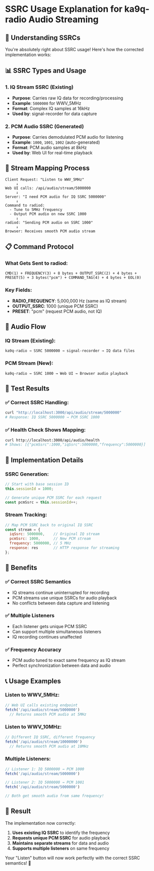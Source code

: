 # SSRC Usage Explanation for ka9q-radio Audio Streaming

## 🎯 Understanding SSRCs

You're absolutely right about SSRC usage! Here's how the corrected implementation works:

## 📊 SSRC Types and Usage

### 1. **IQ Stream SSRC** (Existing)
- **Purpose**: Carries raw IQ data for recording/processing
- **Example**: `5000000` for WWV_5MHz
- **Format**: Complex IQ samples at 16kHz
- **Used by**: signal-recorder for data capture

### 2. **PCM Audio SSRC** (Generated)
- **Purpose**: Carries demodulated PCM audio for listening
- **Example**: `1000`, `1001`, `1002` (auto-generated)
- **Format**: PCM audio samples at 8kHz
- **Used by**: Web UI for real-time playback

## 🔄 Stream Mapping Process

```
Client Request: "Listen to WWV_5MHz"
     ↓
Web UI calls: /api/audio/stream/5000000
     ↓
Server: "I need PCM audio for IQ SSRC 5000000"
     ↓
Command to radiod: 
  - Tune to 5MHz frequency
  - Output PCM audio on new SSRC 1000
     ↓
radiod: "Sending PCM audio on SSRC 1000"
     ↓
Browser: Receives smooth PCM audio stream
```

## 📋 Command Protocol

### What Gets Sent to radiod:
```binary
CMD(1) + FREQUENCY(3) + 8 bytes + OUTPUT_SSRC(2) + 4 bytes + 
PRESET(5) + 3 bytes("pcm") + COMMAND_TAG(4) + 4 bytes + EOL(0)
```

### Key Fields:
- **RADIO_FREQUENCY**: 5,000,000 Hz (same as IQ stream)
- **OUTPUT_SSRC**: 1000 (unique PCM SSRC)
- **PRESET**: "pcm" (request PCM audio, not IQ)

## 🎵 Audio Flow

### IQ Stream (Existing):
```
ka9q-radio → SSRC 5000000 → signal-recorder → IQ data files
```

### PCM Stream (New):
```
ka9q-radio → SSRC 1000 → Web UI → Browser audio playback
```

## 🧪 Test Results

### ✅ Correct SSRC Handling:
```bash
curl "http://localhost:3000/api/audio/stream/5000000"
# Response: IQ SSRC 5000000 → PCM SSRC 1000
```

### ✅ Health Check Shows Mapping:
```bash
curl http://localhost:3000/api/audio/health
# Shows: [{"pcmSsrc":1000,"iqSsrc":5000000,"frequency":5000000}]
```

## 🔧 Implementation Details

### SSRC Generation:
```javascript
// Start with base session ID
this.sessionId = 1000;

// Generate unique PCM SSRC for each request
const pcmSsrc = this.sessionId++;
```

### Stream Tracking:
```javascript
// Map PCM SSRC back to original IQ SSRC
const stream = {
  iqSsrc: 5000000,    // Original IQ stream
  pcmSsrc: 1000,      // New PCM stream
  frequency: 5000000, // 5 MHz
  response: res       // HTTP response for streaming
};
```

## 🎯 Benefits

### ✅ **Correct SSRC Semantics**
- IQ streams continue uninterrupted for recording
- PCM streams use unique SSRCs for audio playback
- No conflicts between data capture and listening

### ✅ **Multiple Listeners**
- Each listener gets unique PCM SSRC
- Can support multiple simultaneous listeners
- IQ recording continues unaffected

### ✅ **Frequency Accuracy**
- PCM audio tuned to exact same frequency as IQ stream
- Perfect synchronization between data and audio

## 📞 Usage Examples

### Listen to WWV_5MHz:
```javascript
// Web UI calls existing endpoint
fetch('/api/audio/stream/5000000')
  // Returns smooth PCM audio at 5MHz
```

### Listen to WWV_10MHz:
```javascript
// Different IQ SSRC, different frequency
fetch('/api/audio/stream/10000000')
  // Returns smooth PCM audio at 10MHz
```

### Multiple Listeners:
```javascript
// Listener 1: IQ 5000000 → PCM 1000
fetch('/api/audio/stream/5000000')

// Listener 2: IQ 5000000 → PCM 1001  
fetch('/api/audio/stream/5000000')

// Both get smooth audio from same frequency!
```

## 🎉 Result

The implementation now correctly:
1. **Uses existing IQ SSRC** to identify the frequency
2. **Requests unique PCM SSRC** for audio playback
3. **Maintains separate streams** for data and audio
4. **Supports multiple listeners** on same frequency

Your "Listen" button will now work perfectly with the correct SSRC semantics! 🎵
